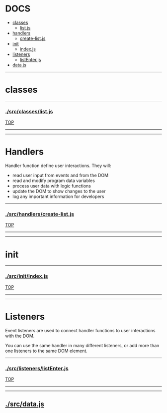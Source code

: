 <!-- BEGIN TITLE -->

# DOCS

<!-- END TITLE -->

<!-- BEGIN TOC -->

- [classes](#classes)
  - [list.js](#srcclasseslistjs)
- [handlers](#handlers)
  - [create-list.js](#srchandlerscreate-listjs)
- [init](#init)
  - [index.js](#srcinitindexjs)
- [listeners](#listeners)
  - [listEnter.js](#srclistenerslistEnterjs)
- [data.js](#srcdatajs)

<!-- END TOC -->

<!-- BEGIN DOCS -->

---

# classes

---

### [./src/classes/list.js](./src/classes/list.js?study)

[TOP](#DOCS)

---

---

# Handlers

Handler function define user interactions. They will:

- read user input from events and from the DOM
- read and modify program data variables
- process user data with logic functions
- update the DOM to show changes to the user
- log any important information for developers

---

### [./src/handlers/create-list.js](./src/handlers/create-list.js?study)

[TOP](#DOCS)

---

---

# init

---

### [./src/init/index.js](./src/init/index.js?study)

[TOP](#DOCS)

---

---

# Listeners

Event listeners are used to connect handler functions to user interactions with the DOM.

You can use the same handler in many different listeners, or add more than one listeners to the same DOM element.

---

### [./src/listeners/listEnter.js](./src/listeners/listEnter.js?study)

[TOP](#DOCS)

---

---

## [./src/data.js](./src/data.js?study)

<!-- END DOCS -->

